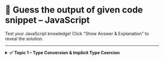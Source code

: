 # 🧠 Guess the output of given code snippet – JavaScript

Test your JavaScript knowledge! Click "Show Answer & Explanation" to reveal the solution.

---

<details>
<summary><strong>✅ Topic 1 – Type Conversion & Implicit Type Coercion</strong></summary>

### Question 1

How do you print `Hello, World!` in Python?

```javascript
console.log('Hello')
```
<details> <summary>✍ Show Answer & Explanation</summary>
Koushik
</details>

### Question 2

How do you print `Hello, World!` in Python?

```javascript
console.log('Hello')
```
<details> <summary>✍ Show Answer & Explanation</summary>
Koushik
</details>

